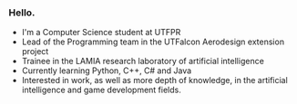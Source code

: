 ### Hello.

- I'm a Computer Science student at UTFPR
- Lead of the Programming team in the UTFalcon Aerodesign extension project
- Trainee in the LAMIA research laboratory of artificial intelligence
- Currently learning Python, C++, C# and Java
- Interested in work, as well as more depth of knowledge, in the artificial intelligence and game development fields.

